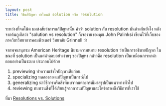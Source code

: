 ```yaml
---
layout: post
title: วิธีแก้ปัญหา คำไหนดี solution หรือ resolution
---
```


ระหว่างที่จดโน้ต ผมสงสัยว่าการแก้ปัญหานั้น คำว่า solution กับ resolution มันต่างกันยังไง หลังจากค้นกูเกิลว่า "solution vs resolution" ก็เจองานของคุณ John Palinksi เขียนไว้ที่เว็บของภาควิชาวิทยาการคอมพิวเตอร์ วิทยาลัย Grinnell ว่า

จากพจนานุกรม American Heritage นิยามความหมาย resolution ว่าเป็นการอธิบายปัญหา ในขณะที่ solution เป็นแค่คำตอบอย่างง่ายๆ ของปัญหา กล่าวคือ resolution เป็นเหมือนการหาคำตอบอย่างเป็นระบบ ประกอบไปด้วย

1. previewing ทำความเข้าใจปัญหาเสียก่อน 
2. specializing ทดลองลองแก้ปัญหาเป็นกรณีไป
3. generalizing นำวิธีการหรือสิ่งที่พบจากแต่ละกรณีมาสรุปเป็นแนวทางทั่วไป
4. reviewing ทบทวนสิ่งที่ได้เรียนรู้จากการแก้ปัญหาและไตร่ตรองถึงวิธีการที่เราใช้

ที่มา [Resolutions vs. Solutions](http://www.math.grin.edu/~rebelsky/ProblemSolving/Essays/res-sol.html)
